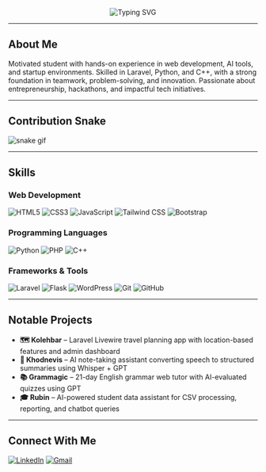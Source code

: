 <p align="center">
<img src="https://readme-typing-svg.demolab.com?font=Fira+Code&size=20&duration=2500&pause=1000&color=10B981&center=true&vCenter=true&width=500&lines=Fatemeh+is+here...;Tinkering+with+code+and+ideas+%E2%9C%A8;Trying+to+build+something+that+matters." alt="Typing SVG" />
</p>

---

## About Me

Motivated student with hands-on experience in web development, AI tools, and startup environments. Skilled in Laravel, Python, and C++,
with a strong foundation in teamwork, problem-solving, and innovation. Passionate about entrepreneurship, hackathons, and impactful tech
initiatives.

---

## Contribution Snake

![snake gif](https://github.com/fatemeh-shahrabi/snk/blob/manual-run-output/only-svg/github-contribution-grid-snake.svg)

---

## Skills

### Web Development
![HTML5](https://img.shields.io/badge/-HTML5-E34F26?style=flat&logo=html5&logoColor=fff)
![CSS3](https://img.shields.io/badge/-CSS3-1572B6?style=flat&logo=css3)
![JavaScript](https://img.shields.io/badge/-JavaScript-F7DF1E?style=flat&logo=javascript&logoColor=000)
![Tailwind CSS](https://img.shields.io/badge/-Tailwind%20CSS-06B6D4?style=flat&logo=tailwindcss)
![Bootstrap](https://img.shields.io/badge/-Bootstrap-7952B3?style=flat&logo=bootstrap)

### Programming Languages
![Python](https://img.shields.io/badge/-Python-3776AB?style=flat&logo=python&logoColor=fff)
![PHP](https://img.shields.io/badge/-PHP-777BB4?style=flat&logo=php&logoColor=fff)
![C++](https://img.shields.io/badge/-C++-00599C?style=flat&logo=c%2b%2b&logoColor=fff)

### Frameworks & Tools
![Laravel](https://img.shields.io/badge/-Laravel-FF2D20?style=flat&logo=laravel&logoColor=fff)
![Flask](https://img.shields.io/badge/-Flask-000000?style=flat&logo=flask)
![WordPress](https://img.shields.io/badge/-WordPress-21759B?style=flat&logo=wordpress&logoColor=fff)
![Git](https://img.shields.io/badge/-Git-F05032?style=flat&logo=git&logoColor=fff)
![GitHub](https://img.shields.io/badge/-GitHub-181717?style=flat&logo=github)

---

## Notable Projects

- **🗺️ Kolehbar** – Laravel Livewire travel planning app with location-based features and admin dashboard  
- **📝 Khodnevis** – AI note-taking assistant converting speech to structured summaries using Whisper + GPT  
- **📚 Grammagic** – 21-day English grammar web tutor with AI-evaluated quizzes using GPT
- **🎓 Rubin** – AI-powered student data assistant for CSV processing, reporting, and chatbot queries
  
---

## Connect With Me

[![LinkedIn](https://img.shields.io/badge/-LinkedIn-0A66C2?style=flat&logo=linkedin&logoColor=white)](https://linkedin.com/in/fatemeh-shahrabi-farahani)
[![Gmail](https://img.shields.io/badge/-fatemeh.shahrabifarahanii@gmail.com-D14836?style=flat&logo=gmail&logoColor=white)](mailto:fatemeh.shahrabifarahanii@gmail.com)
